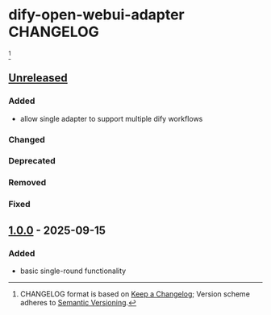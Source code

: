 # dify-open-webui-adapter CHANGELOG

[^format]
















## [Unreleased]

### Added

- allow single adapter to support multiple dify workflows

### Changed
### Deprecated
### Removed
### Fixed
















## [1.0.0] - 2025-09-15

### Added

- basic single-round functionality













[unreleased]: https://github.com/kami-lel/kami-log-py/compare/v1.0.0...dev
[1.0.0]: https://github.com/kami-lel/kami-log-py/releases/tag/v1.0.0













[^format]: CHANGELOG format is based on [Keep a Changelog](https://keepachangelog.com/en/1.1.0/); Version scheme adheres to [Semantic Versioning](https://semver.org/spec/v2.0.0.html).
